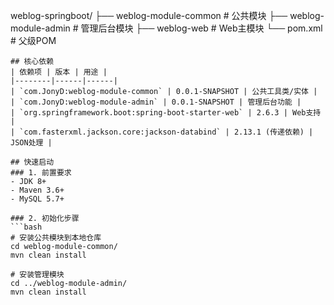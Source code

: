 weblog-springboot/
├── weblog-module-common # 公共模块
├── weblog-module-admin # 管理后台模块
├── weblog-web # Web主模块
└── pom.xml # 父级POM

```
## 核心依赖
| 依赖项 | 版本 | 用途 |
|--------|------|------|
| `com.JonyD:weblog-module-common` | 0.0.1-SNAPSHOT | 公共工具类/实体 |
| `com.JonyD:weblog-module-admin` | 0.0.1-SNAPSHOT | 管理后台功能 |
| `org.springframework.boot:spring-boot-starter-web` | 2.6.3 | Web支持 |
| `com.fasterxml.jackson.core:jackson-databind` | 2.13.1 (传递依赖) | JSON处理 |

## 快速启动
### 1. 前置要求
- JDK 8+
- Maven 3.6+
- MySQL 5.7+

### 2. 初始化步骤
​```bash
# 安装公共模块到本地仓库
cd weblog-module-common/
mvn clean install

# 安装管理模块
cd ../weblog-module-admin/
mvn clean install
```

